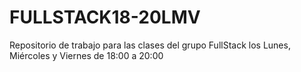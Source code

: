 # FULLSTACK18-20LMV
Repositorio de trabajo para las clases del grupo FullStack los Lunes, Miércoles y Viernes de 18:00 a 20:00
